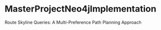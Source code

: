 # MasterProjectNeo4jImplementation
Route Skyline Queries: A Multi-Preference Path Planning Approach
